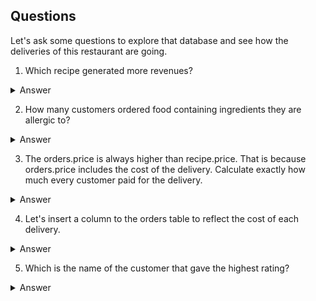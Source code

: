 ## Questions

Let's ask some questions to explore that database and see how the deliveries of this restaurant are going.

1. Which recipe generated more revenues? 

<details>

  <summary>Answer</summary>
  

```
BBQ Feast
```
Code

```ruby

SELECT
  recipe.name, SUM(orders.price)
FROM
  recipe
JOIN
  orders 
ON
  recipe.id = orders.recipe_id
GROUP BY
  1
ORDER BY
  2 DESC;
```
![image](https://github.com/alexalra/Portfolio-2/assets/78654579/1d309813-3fa4-4285-8bf9-27bdefa8538a)

</details>


2. How many customers ordered food containing ingredients they are allergic to? 

<details>

  <summary>Answer</summary>
  

```
XXXXXXXXXXXXX
```
Code

```ruby

SELECT customer.allergens, recipe.ingredients
FROM recipe
JOIN orders 
ON recipe.id = orders.recipe_id
JOIN customer
ON orders.customer_id = customer.id
WHERE recipe.ingredients LIKE '%fish%' OR
recipe.ingredients LIKE '%pork%' OR 
recipe.ingredients LIKE '%mayo%' OR
recipe.ingredients LIKE '%almonds%'


```
</details>

3. The orders.price is always higher than recipe.price. That is because orders.price includes the cost of the delivery. Calculate exactly how much every customer paid for the delivery. 

<details>

  <summary>Answer</summary>
  

```
See below the price of every delivery. 
```
Code

```ruby

SELECT
  orders.id,
  ROUND(orders.price - recipe.price,2) AS DELIVERY_PRICE
FROM
  recipe
JOIN
  orders
ON
  recipe.id = orders.recipe_id


```
![image](https://github.com/alexalra/Portfolio-2/assets/78654579/30fe6f67-8060-4a91-8807-eae0d2067279)

</details>

4. Let's insert a column to the orders table to reflect the cost of each delivery.

<details>

  <summary>Answer</summary>
  

```
XXXXXXXXXXXXX
```
Code

```ruby

SELECT 
  ROUND(SUM(UnitPrice * Quantity), 2) AS SALES
FROM 
  InvoiceLine; 

```
</details>


5. Which is the name of the customer that gave the highest rating?

<details>

  <summary>Answer</summary>
  

```
XXXXXXXXXXXXX
```
Code

```ruby

SELECT 
  ROUND(SUM(UnitPrice * Quantity), 2) AS SALES
FROM 
  InvoiceLine; 

```
</details>
